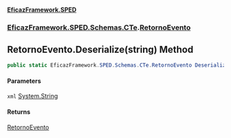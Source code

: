 #### [EficazFramework.SPED](EficazFrameworkSPED.md 'EficazFramework SPED')
### [EficazFramework.SPED.Schemas.CTe](EficazFramework.SPED.Schemas.CTe.md 'EficazFramework.SPED.Schemas.CTe').[RetornoEvento](EficazFramework.SPED.Schemas.CTe/RetornoEvento.md 'EficazFramework.SPED.Schemas.CTe.RetornoEvento')

## RetornoEvento.Deserialize(string) Method

```csharp
public static EficazFramework.SPED.Schemas.CTe.RetornoEvento Deserialize(string xml);
```
#### Parameters

<a name='EficazFramework.SPED.Schemas.CTe.RetornoEvento.Deserialize(string).xml'></a>

`xml` [System.String](https://docs.microsoft.com/en-us/dotnet/api/System.String 'System.String')

#### Returns
[RetornoEvento](EficazFramework.SPED.Schemas.CTe/RetornoEvento.md 'EficazFramework.SPED.Schemas.CTe.RetornoEvento')